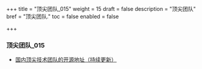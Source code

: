 +++
title = "顶尖团队_015"
weight = 15
draft = false
description = "顶尖团队"
bref = "顶尖团队."
toc = false
enabled = false

+++

### 顶尖团队_015
- [国内顶尖技术团队的开源地址（持续更新）](https://github.com/niezhiyang/open_source_team?hmsr=toutiao.io&utm_medium=toutiao.io&utm_source=toutiao.io#1%E9%98%BF%E9%87%8C%E5%B7%B4%E5%B7%B4)


